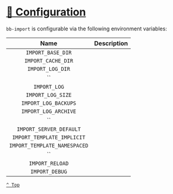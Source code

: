 # [🚧 Configuration](README.md)

`bb-import` is configurable via the following environment variables:

|             Name             | Description                                                                                                 |
|:----------------------------:|-------------------------------------------------------------------------------------------------------------|
|      `IMPORT_BASE_DIR`       |                                                                                                             |
|      `IMPORT_CACHE_DIR`      |                                                                                                             |
|       `IMPORT_LOG_DIR`       |                                                                                                             |
|              ``              |                                                                                                             |
|         `IMPORT_LOG`         |                                                                                                             |
|      `IMPORT_LOG_SIZE`       |                                                                                                             |
|     `IMPORT_LOG_BACKUPS`     |                                                                                                             |
|     `IMPORT_LOG_ARCHIVE`     |                                                                                                             |
|              ``              |                                                                                                             |
|   `IMPORT_SERVER_DEFAULT`    |                                                                                                             |
|  `IMPORT_TEMPLATE_IMPLICIT`  |                                                                                                             |
| `IMPORT_TEMPLATE_NAMESPACED` |                                                                                                             |
|              ``              |                                                                                                             |
|       `IMPORT_RELOAD`        |                                                                                                             |
|        `IMPORT_DEBUG`        |                                                                                                             |

[`^ Top`](#-configuration)
